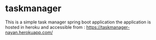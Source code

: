 # taskmanager
This is a  simple task manager spring boot application 
the application is hosted in heroku and accessible from :
https://taskmanager-nayan.herokuapp.com/
